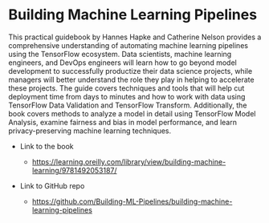 # Building Machine Learning Pipelines

This practical guidebook by Hannes Hapke and Catherine Nelson provides a comprehensive understanding of automating machine learning pipelines using the TensorFlow ecosystem. Data scientists, machine learning engineers, and DevOps engineers will learn how to go beyond model development to successfully productize their data science projects, while managers will better understand the role they play in helping to accelerate these projects. The guide covers techniques and tools that will help cut deployment time from days to minutes and how to work with data using TensorFlow Data Validation and TensorFlow Transform. Additionally, the book covers methods to analyze a model in detail using TensorFlow Model Analysis, examine fairness and bias in model performance, and learn privacy-preserving machine learning techniques.

- Link to the book

  - https://learning.oreilly.com/library/view/building-machine-learning/9781492053187/

- Link to GitHub repo
  - https://github.com/Building-ML-Pipelines/building-machine-learning-pipelines
